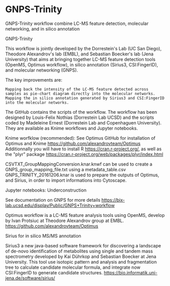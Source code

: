 # GNPS-Trinity
GNPS-Trinity workflow combine LC-MS feature detection, molecular networking, and in silico annotation

GNPS-Trinity

This workflow is jointly developed by the Dorrestein's Lab (UC San Diego), Theodore Alexandrov's lab (EMBL), and Sebastian Boecker's lab (Jena University) that aims at bringing together LC-MS feature detection tools (OpenMS, Optimus workflow), in silico annotation (Sirius3, CSI:FingerID), and molecular networking (GNPS).

The key improvements are:

    Mapping back the intensity of the LC-MS feature detected across samples as pie-chart diagram directly into the molecular networks.
    Mapping the in silico annotation generated by Sirius3 and CSI:FingerID into the molecular networks.

The GitHub contains the scripts of the workflow. The workflow has been designed by Louis-Felix Nothias (Dorrestein Lab UCSD) and the scripts coded by Madeleine Ernest (Dorrestein Lab and Copenhaguen University). They are available as Knime workflows and Jupyter notebooks.

Knime worfklow (recommended): See Optimus GitHub for installation of Optimus and Knime https://github.com/alexandrovteam/Optimus Additionnally you will have to install R https://cran.r-project.org/, as well as the "plyr" package https://cran.r-project.org/web/packages/plyr/index.html

CSVTXT_GroupMappingConversion.knar.knwf can be used to create a GNPS_group_mapping_file.txt using a metadata_table.csv GNPS_TRINITY_20161206.knar is used to prepare the outputs of Optimus, and Sirius, in order to import informations into Cytoscape.

Jupyter notebooks: Underconstruction

See documentation on GNPS for more details https://bix-lab.ucsd.edu/display/Public/GNPS+Trinity+workflow

Optimus workflow is a LC-MS feature analysis tools using OpenMS, develop by Ivan Protsiuc at Theodore Alexandrov group at EMBL. https://github.com/alexandrovteam/Optimus

Sirius for in silico MS/MS annotation

Sirius3 a new java-based software framework for discovering a landscape of de-novo identification of metabolites using single and tandem mass spectrometry developed by Kai Dührkop and Sebastian Boecker at Jena University. This tool use isotopic pattern and analysis and fragmentation tree to calculate candidate molecular formula, and integrate now CSI:FingerID to generate candidate structures. https://bio.informatik.uni-jena.de/software/sirius/
